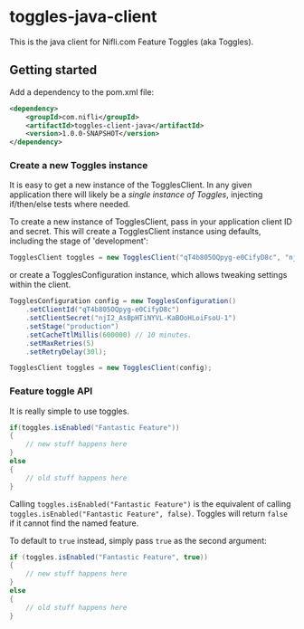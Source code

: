 # toggles-java-client

This is the java client for Nifli.com Feature Toggles (aka Toggles).

## Getting started

Add a dependency to the pom.xml file:
```xml
<dependency>
	<groupId>com.nifli</groupId>
	<artifactId>toggles-client-java</artifactId>
 	<version>1.0.0-SNAPSHOT</version>
</dependency>
```

### Create a new Toggles instance

It is easy to get a new instance of the TogglesClient. In any given application there will likely be a *single instance of Toggles*, injecting if/then/else tests where needed. 

To create a new instance of TogglesClient, pass in your application client ID and secret. This will create a TogglesClient instance using defaults, including the stage of 'development':
```java
TogglesClient toggles = new TogglesClient("qT4b805OQpyg-e0CifyD8c", "njI2_AsBpHTiNYVL-KaBOoHLoiFsoU-1");
```
or create a TogglesConfiguration instance, which allows tweaking settings within the client.
```java
TogglesConfiguration config = new TogglesConfiguration()
	.setClientId("qT4b805OQpyg-e0CifyD8c")
	.setClientSecret("njI2_AsBpHTiNYVL-KaBOoHLoiFsoU-1")
	.setStage("production")
	.setCacheTtlMillis(600000) // 10 minutes.
	.setMaxRetries(5)
	.setRetryDelay(30l);

TogglesClient toggles = new TogglesClient(config);
```

### Feature toggle API

It is really simple to use toggles.

```java
if(toggles.isEnabled("Fantastic Feature"))
{
	// new stuff happens here
}
else
{
	// old stuff happens here
}
```

Calling `toggles.isEnabled("Fantastic Feature")` is the equivalent of calling `toggles.isEnabled("Fantastic Feature", false)`. 
Toggles will return `false` if it cannot find the named feature.

To default to `true` instead, simply pass `true` as the second argument:

```java
if (toggles.isEnabled("Fantastic Feature", true))
{
	// new stuff happens here
}
else
{
	// old stuff happens here
}
```
